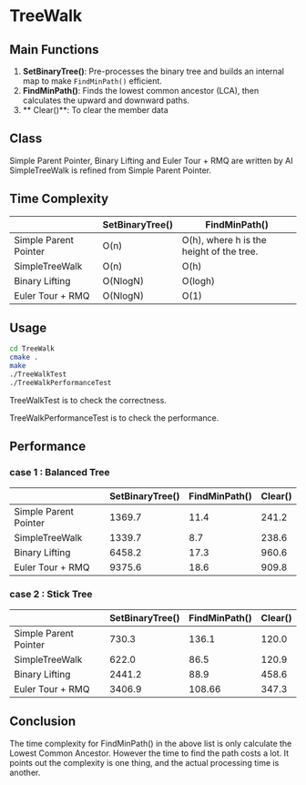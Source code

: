 # TreeWalk

## Main Functions
1. **SetBinaryTree()**: Pre-processes the binary tree and builds an internal map to make `FindMinPath()` efficient.
2. **FindMinPath()**: Finds the lowest common ancestor (LCA), then calculates the upward and downward paths.
3. ** Clear()**: To clear the member data 

## Class
Simple Parent Pointer, Binary Lifting and Euler Tour + RMQ are written by AI
SimpleTreeWalk is refined from Simple Parent Pointer.

## Time Complexity
||SetBinaryTree()|FindMinPath()|
| ------------- | ------------- | ------------- |
|Simple Parent Pointer|O(n)|O(h), where h is the height of the tree.|
|SimpleTreeWalk|O(n)|O(h)|
|Binary Lifting|O(NlogN)|O(logh)|
|Euler Tour + RMQ|O(NlogN)|O(1)|

## Usage
```sh
cd TreeWalk
cmake .
make 
./TreeWalkTest
./TreeWalkPerformanceTest 
```
TreeWalkTest is to check the correctness.

TreeWalkPerformanceTest  is to check the performance.

## Performance
### case 1 : Balanced Tree
||SetBinaryTree()|FindMinPath()| Clear()|
| ------------- | ------------- | ------------- | ------------- |
|Simple Parent Pointer|1369.7|11.4|241.2|
|SimpleTreeWalk|1339.7|8.7|238.6|
|Binary Lifting|6458.2|17.3|960.6|
|Euler Tour + RMQ|9375.6|18.6|909.8|

### case 2 : Stick Tree
||SetBinaryTree()|FindMinPath()| Clear()|
| ------------- | ------------- | ------------- | ------------- |
|Simple Parent Pointer|730.3|136.1|120.0|
|SimpleTreeWalk|622.0|86.5|120.9|
|Binary Lifting|2441.2|88.9|458.6|
|Euler Tour + RMQ|3406.9|108.66|347.3|

## Conclusion
The time complexity for FindMinPath() in the above list is only calculate the Lowest Common Ancestor. However the time to find the path costs a lot.
It points out the complexity is one thing, and the actual processing time is another.



